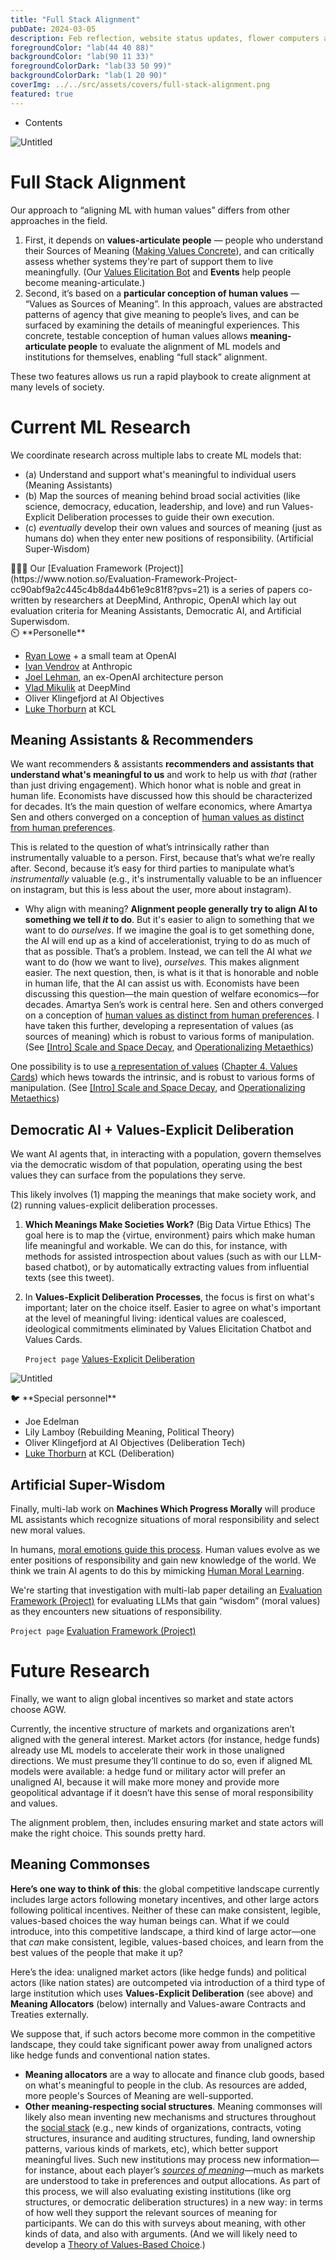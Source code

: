 ```yaml
---
title: "Full Stack Alignment"
pubDate: 2024-03-05
description: Feb reflection, website status updates, flower computers again
foregroundColor: "lab(44 40 88)"
backgroundColor: "lab(90 11 33)"
foregroundColorDark: "lab(33 50 99)"
backgroundColorDark: "lab(1 20 90)"
coverImg: ../../src/assets/covers/full-stack-alignment.png
featured: true
---
```


- Contents

![Untitled](https://s3-us-west-2.amazonaws.com/secure.notion-static.com/c0657f85-93c3-40ed-9746-a796013f91f7/Untitled.png)

# Full Stack Alignment

Our approach to “aligning ML with human values” differs from other approaches in the field.

1. First, it depends on **values-articulate people** — people who understand their Sources of Meaning ([Making Values Concrete](https://www.notion.so/Making-Values-Concrete-7c3903dbb6424aa39987d9363a90965f?pvs=21)), and can critically assess whether systems they're part of support them to live meaningfully. (Our [Values Elicitation Bot](https://www.notion.so/Values-Elicitation-Bot-f1d983c9bb28403ca5b51f8b65e7bbaa?pvs=21) and **Events** help people become meaning-articulate.)
2. Second, it’s based on a **particular conception of human values** — “Values as Sources of Meaning”. In this approach, values are abstracted patterns of agency that give meaning to people’s lives, and can be surfaced by examining the details of meaningful experiences. This concrete, testable conception of human values allows **meaning-articulate people** to evaluate the alignment of ML models and institutions for themselves, enabling “full stack” alignment.

These two features allows us run a rapid playbook to create alignment at many levels of society.

# Current ML Research

We coordinate research across multiple labs to create ML models that:

- (a) Understand and support what's meaningful to individual users (Meaning Assistants)
- (b) Map the sources of meaning behind broad social activities (like science, democracy, education, leadership, and love) and run Values-Explicit Deliberation processes to guide their own execution.
- (c) _eventually_ develop their own values and sources of meaning (just as humans do) when they enter new positions of responsibility. (Artificial Super-Wisdom)

<aside>
🧑🏼‍🔬 Our [Evaluation Framework (Project)](https://www.notion.so/Evaluation-Framework-Project-cc90abf9a2c445c4b8da44b61e9c81f8?pvs=21) is a series of papers co-written by researchers at DeepMind, Anthropic, OpenAI which lay out evaluation criteria for Meaning Assistants, Democratic AI, and Artificial Superwisdom.

</aside>

<aside>
⏲️ **Personelle**

- [Ryan Lowe](https://scholar.google.ca/citations?user=iRgYMuEAAAAJ&hl=en) + a small team at OpenAI
- [Ivan Vendrov](https://scholar.google.com/citations?user=k8TR3FQAAAAJ&hl=en) at Anthropic
- [Joel Lehman](https://scholar.google.com/citations?user=GcvxHWQAAAAJ&hl=en), an ex-OpenAI architecture person
- [Vlad Mikulik](https://scholar.google.com/citations?user=o42aK1UAAAAJ&hl=en) at DeepMind
- Oliver Klingefjord at AI Objectives
- [Luke Thorburn](https://scholar.google.com/citations?user=VNF3f_QAAAAJ&hl=en) at KCL
</aside>

## Meaning Assistants & Recommenders

We want recommenders & assistants **recommenders and assistants that understand what's meaningful to us** and work to help us with _that_ (rather than just driving engagement). Which honor what is noble and great in human life. Economists have discussed how this should be characterized for decades. It’s the main question of welfare economics, where Amartya Sen and others converged on a conception of [human values as distinct from human preferences](https://docs.google.com/document/d/1U1fJm-f_YtA_hRwLChKtC4Xw79zUWGDAeABk9LhkgEs/edit).

This is related to the question of what’s intrinsically rather than instrumentally valuable to a person. First, because that’s what we’re really after. Second, because it’s easy for third parties to manipulate what’s _instrumentally_ valuable (e.g., it's instrumentally valuable to be an influencer on instagram, but this is less about the user, more about instagram).

- Why align with meaning?
  **Alignment people generally try to align AI to something we tell _it_ to do**. But it's easier to align to something that we want to do _ourselves_. If we imagine the goal is to get something done, the AI will end up as a kind of accelerationist, trying to do as much of that as possible. That’s a problem. Instead, we can tell the AI what _we_ want to do (how we want to live), _ourselves._ This makes alignment easier.
  The next question, then, is what is it that is honorable and noble in human life, that the AI can assist us with. Economists have been discussing this question—the main question of welfare economics—for decades. Amartya Sen’s work is central here. Sen and others converged on a conception of [human values as distinct from human preferences](https://docs.google.com/document/d/1U1fJm-f_YtA_hRwLChKtC4Xw79zUWGDAeABk9LhkgEs/edit).
  I have taken this further, developing a representation of values (as sources of meaning) which is robust to various forms of manipulation. (See [[Intro] Scale and Space Decay](https://www.notion.so/Intro-Scale-and-Space-Decay-d269b5b43d7d48889c8c1ec594381805?pvs=21), and [Operationalizing Metaethics](https://www.notion.so/Operationalizing-Metaethics-2919bbd6a882487fb3083029feaceffa?pvs=21))

One possibility is to use [a representation of values](https://github.com/jxe/vpm/blob/master/vpm.pdf) ([Chapter 4. Values Cards](https://www.notion.so/Chapter-4-Values-Cards-dfb857c6eb834b9c90629a6627459d23?pvs=21)) which hews towards the intrinsic, and is robust to various forms of manipulation. (See [[Intro] Scale and Space Decay](https://www.notion.so/Intro-Scale-and-Space-Decay-d269b5b43d7d48889c8c1ec594381805?pvs=21), and [Operationalizing Metaethics](https://www.notion.so/Operationalizing-Metaethics-2919bbd6a882487fb3083029feaceffa?pvs=21))

## Democratic AI + Values-Explicit Deliberation

We want AI agents that, in interacting with a population, govern themselves via the democratic wisdom of that population, operating using the best values they can surface from the populations they serve.

This likely involves (1) mapping the meanings that make society work, and (2) running values-explicit deliberation processes.

1. **Which Meanings Make Societies Work?** (Big Data Virtue Ethics) The goal here is to map the {virtue, environment} pairs which make human life meaningful and workable. We can do this, for instance, with methods for assisted introspection about values (such as with our LLM-based chatbot), or by automatically extracting values from influential texts (see this tweet).
2. In **Values-Explicit Deliberation Processes**, the focus is first on what's important; later on the choice itself. Easier to agree on what's important at the level of meaningful living: identical values are coalesced, ideological commitments eliminated by Values Elicitation Chatbot and Values Cards.

   `Project page` [Values-Explicit Deliberation](https://www.notion.so/Values-Explicit-Deliberation-8c0cdd13064d44b68d0d3b8d97e66e94?pvs=21)

![Untitled](https://s3-us-west-2.amazonaws.com/secure.notion-static.com/4bb05f3f-a2f2-410a-8901-850be7b20cb0/Untitled.png)

<aside>
🐦 **Special personnel**

- Joe Edelman
- Lily Lamboy (Rebuilding Meaning, Political Theory)
- Oliver Klingefjord at AI Objectives (Deliberation Tech)
- [Luke Thorburn](https://scholar.google.com/citations?user=VNF3f_QAAAAJ&hl=en) at KCL (Deliberation)
</aside>

## Artificial Super-Wisdom

Finally, multi-lab work on **Machines Which Progress Morally** will produce ML assistants which recognize situations of moral responsibility and select new moral values.

In humans, [moral emotions guide this process](https://textbook.sfsd.io/cbf6b01d256a4c908d2aa3bb1f470641). Human values evolve as we enter positions of responsibility and gain new knowledge of the world. We think we train AI agents to do this by mimicking [ Human Moral Learning](https://www.notion.so/Human-Moral-Learning-c502faf14a0c4cf1be786cc506be271a?pvs=21).

We're starting that investigation with multi-lab paper detailing an [Evaluation Framework (Project)](https://www.notion.so/Evaluation-Framework-Project-cc90abf9a2c445c4b8da44b61e9c81f8?pvs=21) for evaluating LLMs that gain “wisdom” (moral values) as they encounters new situations of responsibility.

`Project page` [Evaluation Framework (Project)](https://www.notion.so/Evaluation-Framework-Project-cc90abf9a2c445c4b8da44b61e9c81f8?pvs=21)

# Future Research

Finally, we want to align global incentives so market and state actors choose AGW.

Currently, the incentive structure of markets and organizations aren’t aligned with the general interest. Market actors (for instance, hedge funds) already use ML models to accelerate their work in those unaligned directions. We must presume they’ll continue to do so, even if aligned ML models were available: a hedge fund or military actor will prefer an unaligned AI, because it will make more money and provide more geopolitical advantage if it doesn’t have this sense of moral responsibility and values.

The alignment problem, then, includes ensuring market and state actors will make the right choice. This sounds pretty hard.

## Meaning Commonses

**Here’s one way to think of this**: the global competitive landscape currently includes large actors following monetary incentives, and other large actors following political incentives. Neither of these can make consistent, legible, values-based choices the way human beings can. What if we could introduce, into this competitive landscape, a third kind of large actor—one that _can_ make consistent, legible, values-based choices, and learn from the best values of the people that make it up?

Here’s the idea: unaligned market actors (like hedge funds) and political actors (like nation states) are outcompeted via introduction of a third type of large institution which uses **Values-Explicit Deliberation** (see above) and **Meaning Allocators** (below) internally and Values-aware Contracts and Treaties externally.

We suppose that, if such actors become more common in the competitive landscape, they could take significant power away from unaligned actors like hedge funds and conventional nation states.

- **Meaning allocators** are a way to allocate and finance club goods, based on what's meaningful to people in the club. As resources are added, more people's Sources of Meaning are well-supported.
- **Other meaning-respecting social structures**. Meaning commonses will likely also mean inventing new mechanisms and structures throughout the [social stack](https://www.notion.so/Social-Stack-a9cbec38007040aeb1a1162fd3b494b3?pvs=21) (e.g., new kinds of organizations, contracts, voting structures, insurance and auditing structures, funding, land ownership patterns, various kinds of markets, etc), which better support meaningful lives. Such new institutions may process new information—for instance, about each player’s [_sources of meaning_](https://www.notion.so/Making-Values-Concrete-7c3903dbb6424aa39987d9363a90965f?pvs=21)—much as markets are understood to take in preferences and output allocations.
  As part of this process, we will also evaluating existing institutions (like org structures, or democratic deliberation structures) in a new way: in terms of how well they support the relevant sources of meaning for participants. We can do this with surveys about meaning, with other kinds of data, and also with arguments.
  (And we will likely need to develop a [Theory of Values-Based Choice](https://www.notion.so/Theory-of-Values-Based-Choice-6d92889552f14d8aa61168bf4cd0b79c?pvs=21).)
